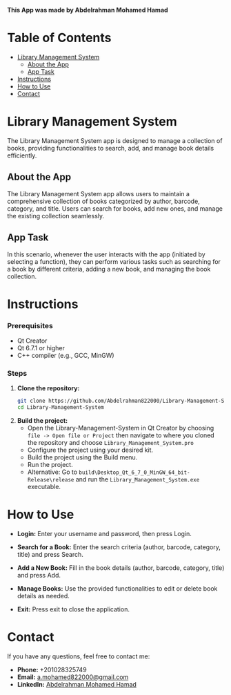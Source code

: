 **This App was made by Abdelrahman Mohamed Hamad**

# Table of Contents
- [Library Management System](#library-management-system)
  - [About the App](#about-the-app)
  - [App Task](#app-task)
- [Instructions](#instructions)
- [How to Use](#how-to-use)
- [Contact](#contact)

# Library Management System

The Library Management System app is designed to manage a collection of books, providing functionalities to search, add, and manage book details efficiently.

## About the App

The Library Management System app allows users to maintain a comprehensive collection of books categorized by author, barcode, category, and title. Users can search for books, add new ones, and manage the existing collection seamlessly.

## App Task

In this scenario, whenever the user interacts with the app (initiated by selecting a function), they can perform various tasks such as searching for a book by different criteria, adding a new book, and managing the book collection.

# Instructions

### Prerequisites

- Qt Creator
- Qt 6.7.1 or higher
- C++ compiler (e.g., GCC, MinGW)

### Steps

1. **Clone the repository:**
    ```bash
    git clone https://github.com/Abdelrahman822000/Library-Management-System.git
    cd Library-Management-System
    ```
2. **Build the project:**
    - Open the Library-Management-System in Qt Creator by choosing `file -> Open file or Project` then navigate to where you cloned the repository and choose `Library_Management_System.pro`
    - Configure the project using your desired kit.
    - Build the project using the Build menu.
    - Run the project.
    - Alternative: Go to `build\Desktop_Qt_6_7_0_MinGW_64_bit-Release\release` and run the `Library_Management_System.exe` executable.

# How to Use

- **Login:** Enter your username and password, then press Login.
  
- **Search for a Book:** Enter the search criteria (author, barcode, category, title) and press Search.

- **Add a New Book:** Fill in the book details (author, barcode, category, title) and press Add.

- **Manage Books:** Use the provided functionalities to edit or delete book details as needed.

- **Exit:** Press exit to close the application.

# Contact

If you have any questions, feel free to contact me:
- **Phone:** +201028325749
- **Email:** a.mohamed822000@gmail.com
- **LinkedIn:** [Abdelrahman Mohamed Hamad](https://www.linkedin.com/in/abdelrahman-mohamed-a1956b247/)
